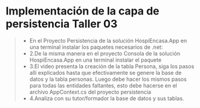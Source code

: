 # Implementación de la capa de persistencia Taller 03

> - En el Proyecto Persistencia de la solución HospiEncasa.App en
una terminal instalar los paquetes necesarios de .net:
> - 2.De la misma manera en el proyecto Consola de la solución
HospiEncasa.App en una terminal instalar el paquete
> - 3.El video presenta la creación de la tabla Persona, siga
los pasos alli explicados hasta que efectivamente se
genere la base de datos y la tabla personas.
Luego debe hacer los mismos pasos para todas las
entidades faltantes, esto debe hacerse en el archivo
AppContext.cs del proyecto persistencia
> - 4.Analiza con su tutor/formador la base de datos y sus
tablas.

